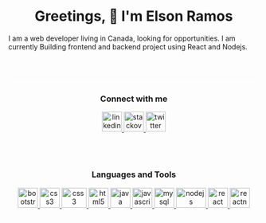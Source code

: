 <h1 align="center">Greetings, 👋 I'm Elson Ramos</h1>

I am a web developer living in Canada, looking for opportunities. I am currently Building frontend and backend project using React and Nodejs.

<br/><br/>

<div style="border:1px solid white">
<h3 align="center">
  Connect with me
</h3>

<p align="center">
   <a href="https://www.linkedin.com/in/elson-ramos-519729ab/" target="_blank">
    <img src="https://www.vectorlogo.zone/logos/linkedin/linkedin-icon.svg" alt="linkedin" width="40" height="40"/>
  </a>
   <a href="https://stackoverflow.com/users/8882025/elson-ramos" target="_blank">
    <img src="https://www.vectorlogo.zone/logos/stackoverflow/stackoverflow-icon.svg" alt="stackoverflow" width="40" height="40"/>
  </a>
   <a href="https://twitter.com/elson_ramos" target="_blank">
    <img src="https://www.vectorlogo.zone/logos/twitter/twitter-icon.svg" alt="twitter" width="40" height="40"/>
  </a>
</p>
</div>
<br/><br/>

<div style="border:1px solid white">
<h3 align="center">
  Languages and Tools
</h3>
<p align="center">
  <a href="https://getbootstrap.com" target="_blank">
    <img src="https://www.vectorlogo.zone/logos/getbootstrap/getbootstrap-icon.svg" alt="bootstrap" width="40" height="40"/>
  </a>
  <a href="https://www.w3schools.com/css/" target="_blank"> 
    <img src="https://www.vectorlogo.zone/logos/netlifyapp_watercss/netlifyapp_watercss-ar21.svg" alt="css3" width="40" height="40"/> 
  </a> 
  <a href="https://expressjs.com/" target="_blank"> 
    <img src="https://www.vectorlogo.zone/logos/expressjs/expressjs-ar21.svg" alt="css3" width="50" height="40"/> 
  </a> 
  <a href="https://www.w3.org/html/" target="_blank"> 
    <img src="https://www.vectorlogo.zone/logos/w3_html5/w3_html5-icon.svg" alt="html5" width="40" height="40"/> 
  </a> 
  <a href="https://www.java.com" target="_blank"> 
    <img src="https://www.vectorlogo.zone/logos/java/java-vertical.svg" alt="java" width="40" height="40"/> 
  </a> 
  <a href="https://developer.mozilla.org/en-US/docs/Web/JavaScript" target="_blank"> 
    <img src="https://www.vectorlogo.zone/logos/javascript/javascript-icon.svg" alt="javascript" width="40" height="40"/> 
  </a> 
  <a href="https://www.mysql.com/" target="_blank"> 
    <img src="https://www.vectorlogo.zone/logos/mysql/mysql-ar21.svg" alt="mysql" width="40" height="40"/> 
  </a> 
  <a href="https://nodejs.org" target="_blank"> 
    <img src="https://www.vectorlogo.zone/logos/nodejs/nodejs-ar21.svg" alt="nodejs" width="60" height="40"/> 
  </a> 
  <a href="https://reactjs.org/" target="_blank"> 
    <img src="https://www.vectorlogo.zone/logos/reactjs/reactjs-icon.svg" alt="react" width="40" height="40"/> 
  </a> 
  <a href="https://reactnative.dev/" target="_blank"> 
    <img src="https://www.pngarea.com/pngm/638/4454894_react-logo-png-react-native-transparent-png.png" alt="reactnative" width="40" height="40"/> 
  </a> 
</p>
</div>
<br>